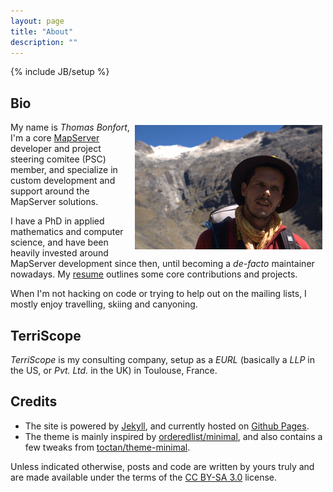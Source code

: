 ```yaml
---
layout: page
title: "About"
description: ""
---
```

{% include JB/setup %}

## Bio

<a href="/images/thomas-large.jpg"><img src="/images/thomas-thumb.jpg" alt="thomas bonfort" align="right" style="padding:5px"/></a>
My name is _Thomas Bonfort_, I'm a core [MapServer][mapserver] developer and project
steering comitee (PSC) member, and specialize in custom development and support around the MapServer solutions.

I have a PhD in applied mathematics and computer science, and have been heavily 
invested around MapServer development since then, until becoming a _de-facto_ maintainer
nowadays. My [resume][cv] outlines some core contributions and projects. 

When I'm not hacking on code or trying to help out on the mailing lists, I mostly enjoy
travelling, skiing and canyoning.

## TerriScope

_TerriScope_ is my consulting company, setup as a _EURL_ (basically a _LLP_ in the US,
or _Pvt. Ltd._ in the UK) in Toulouse, France. 

## Credits

- The site is powered by [Jekyll][jekyll], and currently hosted on [Github Pages][gh-pages].
- The theme is mainly inspired by [orderedlist/minimal][minimal], and also contains a few tweaks from [toctan/theme-minimal][theme-minimal].

Unless indicated otherwise, posts and code are written by yours truly and are made available under the terms of the [CC BY-SA 3.0][license] license.


[cv]: /cv.html
[mapserver]: http://www.mapserver.org
[jekyll]: https://github.com/mojombo/jekyll
[gh-pages]: https://help.github.com/articles/what-are-github-pages
[minimal]: https://github.com/orderedlist/minimal
[theme-minimal]: https://github.com/toctan/theme-minimal
[license]: http://creativecommons.org/licenses/by-sa/3.0/deed.en_US


